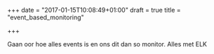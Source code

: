 +++
date = "2017-01-15T10:08:49+01:00"
draft = true
title = "event_based_monitoring"

+++

Gaan oor hoe alles events is en ons dit dan so monitor.
Alles met ELK